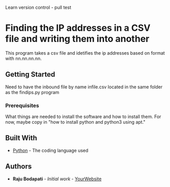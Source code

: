 Learn version control - pull test
# Finding the IP addresses in a CSV file and writing them into another

This program takes a csv file and idetifies the ip addresses based on format with nn.nn.nn.nn.

## Getting Started

Need to have the inbound file by name infile.csv located in the same folder as the findips.py program

### Prerequisites

What things are needed to install the software and how to install them. For now, maybe copy in
"how to install python and python3 using apt."

## Built With

* [Python](https://www.python.org/) - The coding language used

## Authors

* **Raju Bodapati** - *Initial work* - [YourWebsite](https://example.com/)
